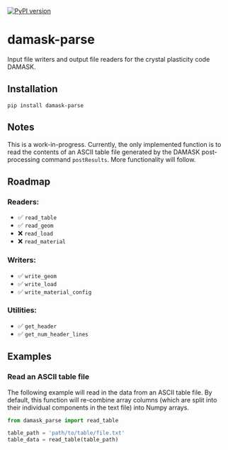 [![PyPI version](https://badge.fury.io/py/damask-parse.svg)](https://badge.fury.io/py/damask-parse)

# damask-parse
Input file writers and output file readers for the crystal plasticity code DAMASK.

## Installation

`pip install damask-parse`

## Notes

This is a work-in-progress. Currently, the only implemented function is to read the contents of an ASCII table file generated by the DAMASK post-processing command `postResults`. More functionality will follow.

## Roadmap

### Readers:

- ✅ `read_table`
- ️✅ `read_geom`
- ❌ `read_load`
- ❌ `read_material`

### Writers:

- ✅ `write_geom`
- ✅ `write_load`
- ✅ `write_material_config`

### Utilities:

- ✅ `get_header`
- ✅ `get_num_header_lines`


## Examples

### Read an ASCII table file

The following example will read in the data from an ASCII table file. By default, this function will re-combine array columns (which are split into their individual components in the text file) into Numpy arrays.

```python
from damask_parse import read_table

table_path = 'path/to/table/file.txt'
table_data = read_table(table_path)

```
